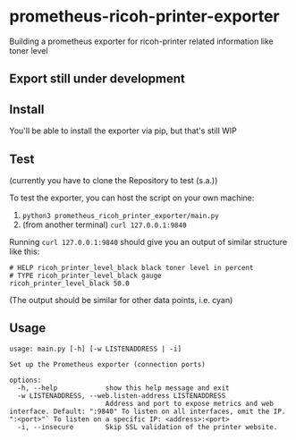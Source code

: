 # prometheus-ricoh-printer-exporter
Building a prometheus exporter for ricoh-printer related information like toner level

## Export still under development

## Install
You'll be able to install the exporter via pip, but that's still WIP

## Test
(currently you have to clone the Repository to test (s.a.))

To test the exporter, you can host the script on your own machine:
  1. `python3 prometheus_ricoh_printer_exporter/main.py`
  2. (from another terminal) `curl 127.0.0.1:9840`

Running `curl 127.0.0.1:9840` should give you an output of similar structure
like this:
```
# HELP ricoh_printer_level_black black toner level in percent
# TYPE ricoh_printer_level_black gauge
ricoh_printer_level_black 50.0
```
(The output should be similar for other data points, i.e. cyan)

## Usage
```
usage: main.py [-h] [-w LISTENADDRESS | -i]

Set up the Prometheus exporter (connection ports)

options:
  -h, --help            show this help message and exit
  -w LISTENADDRESS, --web.listen-address LISTENADDRESS
                        Address and port to expose metrics and web interface. Default: ":9840" To listen on all interfaces, omit the IP. ":<port>"` To listen on a specific IP: <address>:<port>
  -i, --insecure        Skip SSL validation of the printer website.
```
